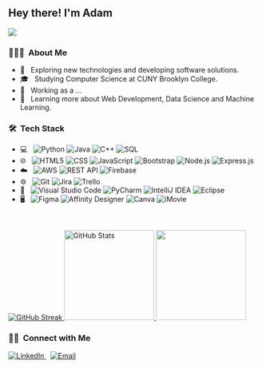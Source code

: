 <h2> Hey there! I'm Adam</h2>

![](https://komarev.com/ghpvc/?username=AdamAlbaghali&color=d43080&style=for-the-badge&label=PROFILE+HITS)

<h3> 👨🏻‍💻 &nbsp;About Me </h3>

- 🤔 &nbsp; Exploring new technologies and developing software solutions.
- 🎓 &nbsp; Studying Computer Science at CUNY Brooklyn College.
- 💼 &nbsp; Working as a ...
- 🌱 &nbsp; Learning more about Web Development, Data Science and Machine Learning.

<h3> 🛠 &nbsp;Tech Stack</h3>

- 💻 &nbsp;
  ![Python](https://img.shields.io/badge/-Python-333333?style=flat&logo=python)
  ![Java](https://img.shields.io/badge/-Java-333333?style=flat&logo=Java&logoColor=007396)
  ![C++](https://img.shields.io/badge/-C++-333333?style=flat&logo=c%2B%2B)
  ![SQL](https://img.shields.io/badge/-SQL-333333?style=flat&logo=sql)
- 🌐 &nbsp;
  ![HTML5](https://img.shields.io/badge/-HTML5-333333?style=flat&logo=html5)
  ![CSS](https://img.shields.io/badge/-CSS-333333?style=flat&logo=CSS3&logoColor=1572B6)
  ![JavaScript](https://img.shields.io/badge/-JavaScript-333333?style=flat&logo=javascript)
  ![Bootstrap](https://img.shields.io/badge/-Bootstrap-333333?style=flat&logo=bootstrap&logoColor=563D7C)
  ![Node.js](https://img.shields.io/badge/-Node.js-333333?style=flat&logo=node.js)
  ![Express.js](https://img.shields.io/badge/-Express.js-333333?style=flat&logo=express)
- ☁️ &nbsp;
  ![AWS](https://img.shields.io/badge/-AWS-333333?style=flat&logo=amazon-aws)
  ![REST API](https://img.shields.io/badge/-REST%20API-333333?style=flat&logo=api)
  ![Firebase](https://img.shields.io/badge/-Firebase-333333?style=flat&logo=firebase)
- ⚙️ &nbsp;
  ![Git](https://img.shields.io/badge/-Git-333333?style=flat&logo=git)
  ![Jira](https://img.shields.io/badge/-Jira-333333?style=flat&logo=jira)
  ![Trello](https://img.shields.io/badge/-Trello-333333?style=flat&logo=trello)
- 🔧 &nbsp;
  ![Visual Studio Code](https://img.shields.io/badge/-Visual%20Studio%20Code-333333?style=flat&logo=visual-studio-code&logoColor=007ACC)
  ![PyCharm](https://img.shields.io/badge/-PyCharm-333333?style=flat&logo=pycharm)
  ![IntelliJ IDEA](https://img.shields.io/badge/-IntelliJ%20IDEA-333333?style=flat&logo=intellij-idea)
  ![Eclipse](https://img.shields.io/badge/-Eclipse-333333?style=flat&logo=eclipse-ide&logoColor=2C2255)
- 🖥 &nbsp;
  ![Figma](https://img.shields.io/badge/-Figma-333333?style=flat&logo=figma)
  ![Affinity Designer](https://img.shields.io/badge/-Affinity%20Designer-333333?style=flat&logo=affinity-designer)
  ![Canva](https://img.shields.io/badge/-Canva-333333?style=flat&logo=canva)
  ![iMovie](https://img.shields.io/badge/-iMovie-333333?style=flat&logo=imovie)

<br/>

<br/>

<a href="https://github.com/AdamAlbaghali">
  <img src="http://github-readme-streak-stats.herokuapp.com?user=AdamAlbaghali&theme=tokyonight" alt="GitHub Streak"/>
</a>

<a href="https://github.com/AdamAlbaghali">
  <img height="180em" src="https://github-readme-stats.vercel.app/api?username=AdamAlbaghali&theme=radical&show_icons=true&cache_seconds=1800" alt="GitHub Stats"/>
</a>
  <img height="180em" src="https://github-readme-stats.vercel.app/api/top-langs/?username=AdamAlbaghali&theme=radical&layout=compact" />
</a>


<br/>

<h3> 🤝🏻 &nbsp;Connect with Me </h3>

<p align="left">
  <a href="https://www.linkedin.com/in/AdamAlbaghali/">
    <img alt="LinkedIn" src="https://img.shields.io/badge/LinkedIn-Adam%20Albaghali-blue?style=flat-square&logo=linkedin">
  </a>
  &nbsp;
  <a href="mailto:adamalbaghali@gmail.com">
    <img alt="Email" src="https://img.shields.io/badge/Email-adamalbaghali@gmail.com-red?style=flat-square&logo=gmail">
  </a>
</p>
